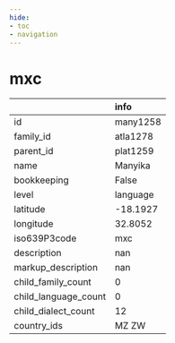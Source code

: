 ```yaml
---
hide:
- toc
- navigation
---
```

# mxc
|                      | info     |
|:---------------------|:---------|
| id                   | many1258 |
| family_id            | atla1278 |
| parent_id            | plat1259 |
| name                 | Manyika  |
| bookkeeping          | False    |
| level                | language |
| latitude             | -18.1927 |
| longitude            | 32.8052  |
| iso639P3code         | mxc      |
| description          | nan      |
| markup_description   | nan      |
| child_family_count   | 0        |
| child_language_count | 0        |
| child_dialect_count  | 12       |
| country_ids          | MZ ZW    |